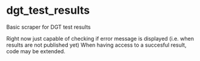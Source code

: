 # dgt_test_results
Basic scraper for DGT test results

Right now just capable of checking if error message is displayed (i.e. when results are not published yet)
When having access to a succesful result, code may be extended.
